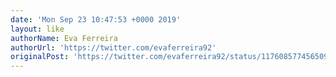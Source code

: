 ```yaml
---
date: 'Mon Sep 23 10:47:53 +0000 2019'
layout: like
authorName: Eva Ferreira
authorUrl: 'https://twitter.com/evaferreira92'
originalPost: 'https://twitter.com/evaferreira92/status/1176085774565093376'
---
```

